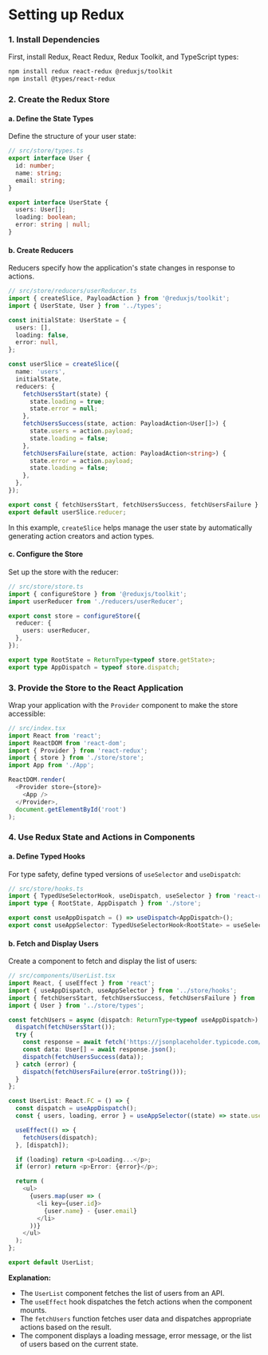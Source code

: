 # Setting up Redux

### 1. Install Dependencies

First, install Redux, React Redux, Redux Toolkit, and TypeScript types:

```bash
npm install redux react-redux @reduxjs/toolkit
npm install @types/react-redux
```

### 2. Create the Redux Store

#### a. Define the State Types

Define the structure of your user state:

```typescript
// src/store/types.ts
export interface User {
  id: number;
  name: string;
  email: string;
}

export interface UserState {
  users: User[];
  loading: boolean;
  error: string | null;
}
```

#### b. Create Reducers

Reducers specify how the application's state changes in response to actions.

```typescript
// src/store/reducers/userReducer.ts
import { createSlice, PayloadAction } from '@reduxjs/toolkit';
import { UserState, User } from '../types';

const initialState: UserState = {
  users: [],
  loading: false,
  error: null,
};

const userSlice = createSlice({
  name: 'users',
  initialState,
  reducers: {
    fetchUsersStart(state) {
      state.loading = true;
      state.error = null;
    },
    fetchUsersSuccess(state, action: PayloadAction<User[]>) {
      state.users = action.payload;
      state.loading = false;
    },
    fetchUsersFailure(state, action: PayloadAction<string>) {
      state.error = action.payload;
      state.loading = false;
    },
  },
});

export const { fetchUsersStart, fetchUsersSuccess, fetchUsersFailure } = userSlice.actions;
export default userSlice.reducer;
```

In this example, `createSlice` helps manage the user state by automatically generating action creators and action types.

#### c. Configure the Store

Set up the store with the reducer:

```typescript
// src/store/store.ts
import { configureStore } from '@reduxjs/toolkit';
import userReducer from './reducers/userReducer';

export const store = configureStore({
  reducer: {
    users: userReducer,
  },
});

export type RootState = ReturnType<typeof store.getState>;
export type AppDispatch = typeof store.dispatch;
```

### 3. Provide the Store to the React Application

Wrap your application with the `Provider` component to make the store accessible:

```typescript
// src/index.tsx
import React from 'react';
import ReactDOM from 'react-dom';
import { Provider } from 'react-redux';
import { store } from './store/store';
import App from './App';

ReactDOM.render(
  <Provider store={store}>
    <App />
  </Provider>,
  document.getElementById('root')
);
```

### 4. Use Redux State and Actions in Components

#### a. Define Typed Hooks

For type safety, define typed versions of `useSelector` and `useDispatch`:

```typescript
// src/store/hooks.ts
import { TypedUseSelectorHook, useDispatch, useSelector } from 'react-redux';
import type { RootState, AppDispatch } from './store';

export const useAppDispatch = () => useDispatch<AppDispatch>();
export const useAppSelector: TypedUseSelectorHook<RootState> = useSelector;
```

#### b. Fetch and Display Users

Create a component to fetch and display the list of users:

```typescript
// src/components/UserList.tsx
import React, { useEffect } from 'react';
import { useAppDispatch, useAppSelector } from '../store/hooks';
import { fetchUsersStart, fetchUsersSuccess, fetchUsersFailure } from '../store/reducers/userReducer';
import { User } from '../store/types';

const fetchUsers = async (dispatch: ReturnType<typeof useAppDispatch>) => {
  dispatch(fetchUsersStart());
  try {
    const response = await fetch('https://jsonplaceholder.typicode.com/users');
    const data: User[] = await response.json();
    dispatch(fetchUsersSuccess(data));
  } catch (error) {
    dispatch(fetchUsersFailure(error.toString()));
  }
};

const UserList: React.FC = () => {
  const dispatch = useAppDispatch();
  const { users, loading, error } = useAppSelector((state) => state.users);

  useEffect(() => {
    fetchUsers(dispatch);
  }, [dispatch]);

  if (loading) return <p>Loading...</p>;
  if (error) return <p>Error: {error}</p>;

  return (
    <ul>
      {users.map(user => (
        <li key={user.id}>
          {user.name} - {user.email}
        </li>
      ))}
    </ul>
  );
};

export default UserList;
```

**Explanation:**
- The `UserList` component fetches the list of users from an API.
- The `useEffect` hook dispatches the fetch actions when the component mounts.
- The `fetchUsers` function fetches user data and dispatches appropriate actions based on the result.
- The component displays a loading message, error message, or the list of users based on the current state.

